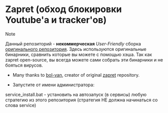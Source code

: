 # Zapret (обход блокировки Youtube'а и tracker'ов)

> [!NOTE]  
> Данный репозиторий - **некоммерческая** *User-Friendly* сборка [оригинального репозитория](https://github.com/bol-van/zapret). Здесь используются оригинальные бинарники, сравнить которые вы можете с помощью хэша.
> Так как zapret open-source, вы всегда можете сами собрать эти бинарники и не бояться вирусов.

* Many thanks to [bol-van](https://github.com/bol-van/), creator of original [zapret](https://github.com/bol-van/zapret/) repository.

* Запустите от имени администратора:

service_install.bat - установить на автозапуск (в сервисы) любую стратегию из этого репозитория (стратегия НЕ должна начинаться со слова service)
